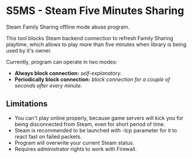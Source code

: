 # S5MS - Steam Five Minutes Sharing
Steam Family Sharing offline mode abuse program.

This tool blocks Steam backend connection to refresh Family Sharing playtime,
which allows to play more than five minutes when library is being used by it's owner.

Currently, program can operate in two modes:
* **Always block connection:** *self-explanatory.*
* **Periodically block connection:** *block connection for a couple of seconds after every minute.*

## Limitations
* You can't play online properly, because game servers will kick you for being disconnected from Steam, even for short period of time.
* Steam is recommended to be launched with *-tcp* parameter for it to react fast on failed packets.
* Program will overwrite your current Steam status.
* Requires administrator rights to work with Firewall.
